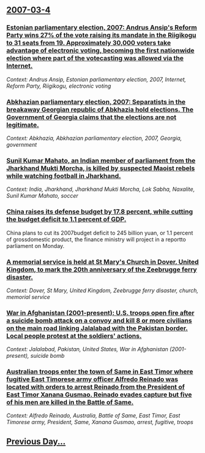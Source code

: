 ## [2007-03-4](/news/2007/03/4/index.md)

### [ Estonian parliamentary election, 2007: Andrus Ansip's Reform Party wins 27% of the vote raising its mandate in the Riigikogu to 31 seats from 19. Approximately 30,000 voters take advantage of electronic voting, becoming the first nationwide election where part of the votecasting was allowed via the Internet. ](/news/2007/03/4/estonian-parliamentary-election-2007-p-andrus-ansip-s-reform-party-wins-27-of-the-vote-raising-its-mandate-in-the-riigikogu-to-31-seats-f.md)
_Context: Andrus Ansip, Estonian parliamentary election, 2007, Internet, Reform Party, Riigikogu, electronic voting_

### [ Abkhazian parliamentary election, 2007: Separatists in the breakaway Georgian republic of Abkhazia hold elections. The Government of Georgia claims that the elections are not legitimate. ](/news/2007/03/4/abkhazian-parliamentary-election-2007-separatists-in-the-breakaway-georgian-republic-of-abkhazia-hold-elections-the-government-of-georgi.md)
_Context: Abkhazia, Abkhazian parliamentary election, 2007, Georgia, government_

### [ Sunil Kumar Mahato, an Indian member of parliament from the Jharkhand Mukti Morcha, is killed by suspected Maoist rebels while watching football in Jharkhand. ](/news/2007/03/4/sunil-kumar-mahato-an-indian-member-of-parliament-from-the-jharkhand-mukti-morcha-is-killed-by-suspected-maoist-rebels-while-watching-foo.md)
_Context: India, Jharkhand, Jharkhand Mukti Morcha, Lok Sabha, Naxalite, Sunil Kumar Mahato, soccer_

### [ China raises its defense budget by 17.8 percent, while cutting the budget deficit to 1.1 percent of GDP. ](/news/2007/03/4/china-raises-its-defense-budget-by-17-8-percent-while-cutting-the-budget-deficit-to-1-1-percent-of-gdp.md)
China plans to cut its 2007budget deficit to 245 billion yuan, or 1.1 percent of grossdomestic product, the finance ministry will project in a reportto parliament on Monday.

### [ A memorial service is held at St Mary's Church in Dover, United Kingdom, to mark the 20th anniversary of the Zeebrugge ferry disaster. ](/news/2007/03/4/a-memorial-service-is-held-at-st-mary-s-church-in-dover-united-kingdom-to-mark-the-20th-anniversary-of-the-zeebrugge-ferry-disaster.md)
_Context: Dover, St Mary, United Kingdom, Zeebrugge ferry disaster, church, memorial service_

### [ War in Afghanistan (2001-present): U.S. troops open fire after a suicide bomb attack on a convoy and kill 8 or more civilians on the main road linking Jalalabad with the Pakistan border. Local people protest at the soldiers' actions. ](/news/2007/03/4/war-in-afghanistan-2001apresent-p-u-s-troops-open-fire-after-a-suicide-bomb-attack-on-a-convoy-and-kill-8-or-more-civilians-on-the-mai.md)
_Context: Jalalabad, Pakistan, United States, War in Afghanistan (2001-present), suicide bomb_

### [ Australian troops enter the town of Same in East Timor where fugitive East Timorese army officer Alfredo Reinado was located with orders to arrest Reinado from the President of East Timor Xanana Gusmao. Reinado evades capture but five of his men are killed in the Battle of Same. ](/news/2007/03/4/australian-troops-enter-the-town-of-same-in-east-timor-where-fugitive-east-timorese-army-officer-alfredo-reinado-was-located-with-orders-to.md)
_Context: Alfredo Reinado, Australia, Battle of Same, East Timor, East Timorese army, President, Same, Xanana Gusmao, arrest, fugitive, troops_

## [Previous Day...](/news/2007/03/3/index.md)

